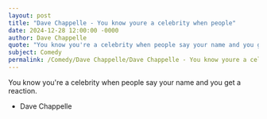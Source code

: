 ```yaml
---
layout: post
title: "Dave Chappelle - You know youre a celebrity when people"
date: 2024-12-28 12:00:00 -0000
author: Dave Chappelle
quote: "You know you're a celebrity when people say your name and you get a reaction."
subject: Comedy
permalink: /Comedy/Dave Chappelle/Dave Chappelle - You know youre a celebrity when people
---
```


You know you're a celebrity when people say your name and you get a reaction.

- Dave Chappelle
